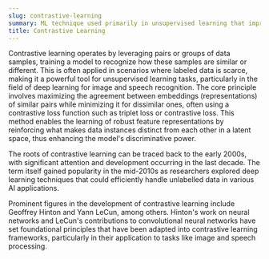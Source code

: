 ```yaml
---
slug: contrastive-learning
summary: ML technique used primarily in unsupervised learning that improves model performance by teaching the model to distinguish between similar and dissimilar data points.
title: Contrastive Learning
---
```


Contrastive learning operates by leveraging pairs or groups of data samples, training a model to recognize how these samples are similar or different. This is often applied in scenarios where labeled data is scarce, making it a powerful tool for unsupervised learning tasks, particularly in the field of deep learning for image and speech recognition. The core principle involves maximizing the agreement between embeddings (representations) of similar pairs while minimizing it for dissimilar ones, often using a contrastive loss function such as triplet loss or contrastive loss. This method enables the learning of robust feature representations by reinforcing what makes data instances distinct from each other in a latent space, thus enhancing the model's discriminative power.

The roots of contrastive learning can be traced back to the early 2000s, with significant attention and development occurring in the last decade. The term itself gained popularity in the mid-2010s as researchers explored deep learning techniques that could efficiently handle unlabelled data in various AI applications.

Prominent figures in the development of contrastive learning include Geoffrey Hinton and Yann LeCun, among others. Hinton's work on neural networks and LeCun's contributions to convolutional neural networks have set foundational principles that have been adapted into contrastive learning frameworks, particularly in their application to tasks like image and speech processing.
